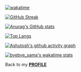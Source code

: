 [![wakatime](https://wakatime.com/badge/user/b85da757-a4de-4c36-8382-985d54b15155.svg)](https://wakatime.com/@b85da757-a4de-4c36-8382-985d54b15155)

[![GitHub Streak](http://github-readme-streak-stats.herokuapp.com?user=ByeBye-Sama&theme=radical&date_format=M%20j%5B%2C%20Y%5D)](https://git.io/streak-stats)

[![Anurag's GitHub stats](https://github-readme-stats.vercel.app/api?username=byebye-sama&count_private=true&show_icons=true&theme=radical)](https://github.com/ByeBye-Sama)

[![Top Langs](https://github-readme-stats.vercel.app/api/top-langs/?username=anuraghazra&layout=compact&langs_count=8&theme=radical)](https://github.com/ByeBye-Sama)

[![Ashutosh's github activity graph](https://activity-graph.herokuapp.com/graph?username=ByeBye-Sama&theme=redical)](https://github.com/ashutosh00710/github-readme-activity-graph)

[![byebye_sama's wakatime stats](https://github-readme-stats.vercel.app/api/wakatime?username=byebye_sama)](https://wakatime.com/@byebye_sama)

Back to my <a href="https://github.com/ByeBye-Sama" target="_blank"><b>PROFILE</b></a>
